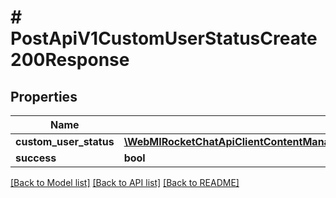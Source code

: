 # # PostApiV1CustomUserStatusCreate200Response

## Properties

Name | Type | Description | Notes
------------ | ------------- | ------------- | -------------
**custom_user_status** | [**\WebMIRocketChatApiClientContentManagementApi\Model\GetApiV1CustomUserStatusList200ResponseStatusesInner**](GetApiV1CustomUserStatusList200ResponseStatusesInner.md) |  | [optional]
**success** | **bool** |  | [optional]

[[Back to Model list]](../../README.md#models) [[Back to API list]](../../README.md#endpoints) [[Back to README]](../../README.md)
